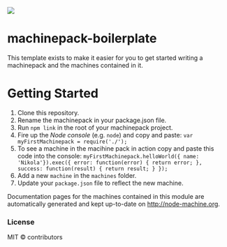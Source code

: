 ![](http://node-machine.org/images/machine-anthropomorph-for-white-bg.png)

# machinepack-boilerplate

This template exists to make it easier for you to get started writing a machinepack and the machines contained in it.

# Getting Started

1. Clone this repository.
2. Rename  the machinepack in your package.json file.
3. Run `npm link` in the root of your machinepack project.
4. Fire up the _Node console_ (e.g. `node`) and copy and paste: `var myFirstMachinepack = require('./');`
5. To see a machine in the macihine pack in action copy and paste this code into the console:
`myFirstMachinepack.helloWorld({ name: 'Nikola'}).exec({ error: function(error) { return error; }, success: function(result) { return result; } });`
6. Add a new `machine` in the `machines` folder.
7. Update your `package.json` file to reflect the new machine.

Documentation pages for the machines contained in this module are automatically generated and kept up-to-date on http://node-machine.org.

### License

MIT &copy; contributors



